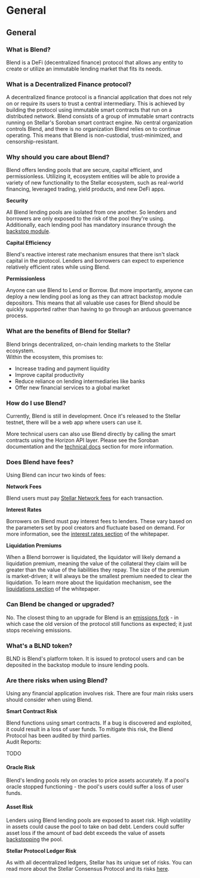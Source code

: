 # General

## General

### What is Blend?

Blend is a DeFi (decentralized finance) protocol that allows any entity to create or utilize an immutable lending market that fits its needs.

### What is a Decentralized Finance protocol?

A decentralized finance protocol is a financial application that does not rely on or require its users to trust a central intermediary. This is achieved by building the protocol using immutable smart contracts that run on a distributed network. Blend consists of a group of immutable smart contracts running on Stellar's Soroban smart contract engine. No central organization controls Blend, and there is no organization Blend relies on to continue operating. This means that Blend is non-custodial, trust-minimized, and censorship-resistant.

### Why should you care about Blend?

Blend offers lending pools that are secure, capital efficient, and permissionless. Utilizing it, ecosystem entities will be able to provide a variety of new functionality to the Stellar ecosystem, such as real-world financing, leveraged trading, yield products, and new DeFi apps.

**Security**

All Blend lending pools are isolated from one another. So lenders and borrowers are only exposed to the risk of the pool they're using. Additionally, each lending pool has mandatory insurance through the [backstop module](../whitepaper/blend-whitepaper.md#backstop-module).

**Capital Efficiency**

Blend's reactive interest rate mechanism ensures that there isn't slack capital in the protocol. Lenders and borrowers can expect to experience relatively efficient rates while using Blend.

**Permissionless**

Anyone can use Blend to Lend or Borrow. But more importantly, anyone can deploy a new lending pool as long as they can attract backstop module depositors. This means that all valuable use cases for Blend should be quickly supported rather than having to go through an arduous governance process.

### What are the benefits of Blend for Stellar?

Blend brings decentralized, on-chain lending markets to the Stellar ecosystem.\
Within the ecosystem, this promises to:

* Increase trading and payment liquidity
* Improve capital productivity
* Reduce reliance on lending intermediaries like banks
* Offer new financial services to a global market

### How do I use Blend?

Currently, Blend is still in development. Once it's released to the Stellar testnet, there will be a web app where users can use it.&#x20;

More technical users can also use Blend directly by calling the smart contracts using the Horizon API layer. Please see the Soroban documentation and the [technical docs](../tech-docs/general.md) section for more information.

### Does Blend have fees?

Using Blend can incur two kinds of fees:

**Network Fees**

Blend users must pay [Stellar Network fees](https://developers.stellar.org/docs/glossary/fees/) for each transaction.

**Interest Rates**

Borrowers on Blend must pay interest fees to lenders. These vary based on the parameters set by pool creators and fluctuate based on demand. For more information, see the [interest rates section](../whitepaper/blend-whitepaper.md#interest-rates) of the whitepaper.

**Liquidation Premiums**

When a Blend borrower is liquidated, the liquidator will likely demand a liquidation premium, meaning the value of the collateral they claim will be greater than the value of the liabilities they repay. The size of the premium is market-driven; it will always be the smallest premium needed to clear the liquidation. To learn more about the liquidation mechanism, see the[ liquidations section](../whitepaper/blend-whitepaper.md#liquidations) of the whitepaper.

### Can Blend be changed or upgraded?

No. The closest thing to an upgrade for Blend is an [emissions fork](../whitepaper/blend-whitepaper.md#emission-migration) - in which case the old version of the protocol still functions as expected; it just stops receiving emissions.

### What's a BLND token?

BLND is Blend's platform token. It is issued to protocol users and can be deposited in the backstop module to insure lending pools.

### Are there risks when using Blend?

Using any financial application involves risk. There are four main risks users should consider when using Blend.

**Smart Contract Risk**

Blend functions using smart contracts. If a bug is discovered and exploited, it could result in a loss of user funds. To mitigate this risk, the Blend Protocol has been audited by third parties.\
Audit Reports:

TODO

#### Oracle Risk

Blend's lending pools rely on oracles to price assets accurately. If a pool's oracle stopped functioning - the pool's users could suffer a loss of user funds.

#### Asset Risk

Lenders using Blend lending pools are exposed to asset risk. High volatility in assets could cause the pool to take on bad debt. Lenders could suffer asset loss if the amount of bad debt exceeds the value of assets [backstopping](backstopping.md) the pool.

**Stellar Protocol Ledger Risk**

As with all decentralized ledgers, Stellar has its unique set of risks. You can read more about the Stellar Consensus Protocol and its risks [here](https://developers.stellar.org/docs/glossary/scp/).
